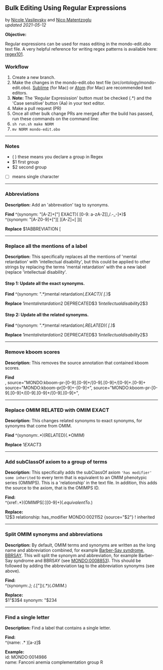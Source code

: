 
## Bulk Editing Using Regular Expressions

by [Nicole Vasilevsky](https://orcid.org/0000-0001-5208-3432) and [Nico Matentzoglu](https://orcid.org/0000-0002-7356-1779)   
_updated 2021-05-12_

**Objective:** 

Regular expressions can be used for mass editing in the mondo-edit.obo text file. A very helpful reference for writing regex patterns is available here: [regex101](https://regex101.com/).

### Workflow

1. Create a new branch.
2. Make the changes in the mondo-edit.obo text file (src/ontology/mondo-edit.obo). [Sublime](https://www.sublimetext.com/) (for Mac) or [Atom](https://atom.io/) (for Mac) are recommended text editors.
3. **Note:** The 'Regular Expresission' button must be checked (.*) and the 'Case sensitive' button (Aa) in your text editor. 
4. Make a pull request (PR)
5. Once all other bulk change PRs are merged after the build has passed, run these commands on the command line:
6. `sh run.sh make NORM`
7. `mv NORM mondo-edit.obo`

---

### Notes

- ( ) these means you declare a group in Regex  
- $1 first group  
- $2 second group  
- [  ] means single character  

---

### Abbreviations
**Description:** Add an 'abbrevation' tag to synonyms.

**Find**
^(synonym: "[A-Z]+["] EXACT)( [0-9: a-zA-Z\[\],/\.-_\-]*)$  
^(synonym: "[A-Z0-9]+["][ ][A-Z]+[ ])\[

**Replace**
$1ABBREVIATION [

---

### Replace all the mentions of a label
**Description:** This specifically replaces all the mentions of 'mental retardation' with 'intellectual disability', but this could be applied to other strings by replacing the terms 'mental retardation' with the a new label (replace 'intellectual disability'.

#### Step 1: Update all the exact synonyms.  

**Find**
^(synonym: ".*)mental retardation(.*EXACT)( \[.*)$

**Replace**
$1mental retardation$2 DEPRECATED$3
$1intellectual disability$2$3

#### Step 2: Update all the related synonyms.

**Find**
^(synonym: ".*)mental retardation(.*RELATED)( \[.*)$

**Replace**
$1mental retardation$2 DEPRECATED$3
$1intellectual disability$2$3

---

### Remove kboom scores
**Description:** This removes the source annotation that contained kboom scores.

**Find**  
, source="MONDO:kboom-pr-[0-9].[0-9]+/[0-9].[0-9]+/[0-9]+.[0-9]+
source="MONDO:kboom-pr[0-9]+-[0-9]+”,
source="MONDO:kboom-pr-[0-9].[0-9]+/[0-9].[0-9]+/[0-9].[0-9]+", 

---

### Replace OMIM RELATED with OMIM EXACT
**Description:** This changes related synonyms to exact synonyms, for synonyms that come from OMIM.

**Find**
^(synonym:.*)(RELATED)(.*OMIM)

**Replace**
$1EXACT$3

---
### Add subClassOf axiom to a group of terms
**Description:** This specifically adds the subClassOf axiom `'has modifier' some inherited` to every term that is equivalent to an OMIM phenotypic series (OMIMPS). This is a 'relationship' in the text file. In addition, this adds the source to the axiom, that is the OMIMPS ID.

**Find:**  
^(xref:.*)(OMIMPS[:][0-9]+)(.*equivalentTo.*)

**Replace:**  
$1$2$3
relationship: has_modifier MONDO:0021152 {source="$2"} ! inherited

---
### Split OMIM synonyms and abbreviations
**Description:** By default, OMIM terms and synonyms are written as the long name and abbreviation combined, for example [Barber-Say syndrome, BBRSAY](https://omim.org/entry/209885). This will split the synonym and abbreviation, for example Barber-Say syndrome and BBRSAY (see [MONDO:0008853](http://purl.obolibrary.org/obo/MONDO_0008853)). This should be followed by adding the abbreviation tag to the abbreviation synonyms (see above).

**Find:**  
^(synonym:.*); (.*["])(.*)(.*OMIM.*)

**Replace:**  
$1"$3$4
synonym: "$2$3$4


---

### Find a single letter
**Description:** Find a label that contains a single letter.

**Find:**  
^(name: .* )[a-z]$

**Example:**  
id: MONDO:0014986  
name: Fanconi anemia complementation group R  
